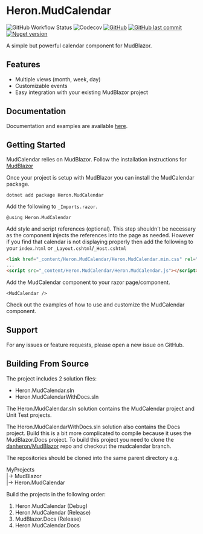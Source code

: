# Heron.MudCalendar
![GitHub Workflow Status](https://img.shields.io/github/actions/workflow/status/danheron/Heron.MudCalendar/build-test-mudcalendar.yml?branch=dev&logo=github&style=flat-square)
![Codecov](https://img.shields.io/codecov/c/github/danheron/Heron.MudCalendar?logo=codecov&logoColor=white&style=flat-square&token=EP53WKLLLX)
[![GitHub](https://img.shields.io/github/license/danheron/Heron.MudCalendar?color=594ae2&logo=github&style=flat-square)](https://github.com/danheron/Heron.MudCalendar/blob/master/LICENSE)
[![GitHub last commit](https://img.shields.io/github/last-commit/danheron/Heron.MudCalendar?color=594ae2&style=flat-square&logo=github)](https://github.com/danheron/Heron.MudCalendar)
[![Nuget version](https://img.shields.io/nuget/v/Heron.MudCalendar?color=ff4081&label=nuget%20version&logo=nuget&style=flat-square)](https://www.nuget.org/packages/Heron.MudCalendar/)

A simple but powerful calendar component for MudBlazor.

## Features

- Multiple views (month, week, day)
- Customizable events
- Easy integration with your existing MudBlazor project

## Documentation

Documentation and examples are available [here](https://danheron.github.io/Heron.MudCalendar).

## Getting Started

MudCalendar relies on MudBlazor. Follow the installation instructions for [MudBlazor](https://mudblazor.com/getting-started/installation)

Once your project is setup with MudBlazor you can install the MudCalendar package.

```
dotnet add package Heron.MudCalendar
```

Add the following to `_Imports.razor`.

```razor
@using Heron.MudCalendar
```

Add style and script references (optional). This step shouldn't be necessary as the component injects the references into the page as needed. However if you find that calendar is not displaying properly then add the following to your `index.html` or `_Layout.cshtml`/`_Host.cshtml`

```html
<link href="_content/Heron.MudCalendar/Heron.MudCalendar.min.css" rel="stylesheet" />
...
<script src="_content/Heron.MudCalendar/Heron.MudCalendar.js"></script>
```

Add the MudCalendar component to your razor page/component.

```razor
<MudCalendar />
```

Check out the examples of how to use and customize the MudCalendar component.

## Support

For any issues or feature requests, please open a new issue on GitHub.

## Building From Source

The project includes 2 solution files:

- Heron.MudCalendar.sln
- Heron.MudCalendarWithDocs.sln

The Heron.MudCalendar.sln solution contains the MudCalendar project and Unit Test projects.

The Heron.MudCalendarWithDocs.sln solution also contains the Docs project.  Build this is a bit more complicated to compile because it uses the MudBlazor.Docs project.  To build this project you need to clone the [danheron/MudBlazor](https://github.com/danheron/MudBlazor/tree/mudcalendar) repo and checkout the mudcalendar branch.

The repositories should be cloned into the same parent directory e.g.

MyProjects  
|-> MudBlazor  
|-> Heron.MudCalendar

Build the projects in the following order:

1. Heron.MudCalendar (Debug)
2. Heron.MudCalendar (Release)
3. MudBlazor.Docs (Release)
4. Heron.MudCalendar.Docs

